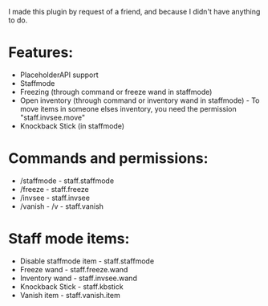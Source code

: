 I made this plugin by request of a friend, and because I didn't have anything to do.

# Features:
- PlaceholderAPI support
- Staffmode
- Freezing (through command or freeze wand in staffmode)
- Open inventory (through command or inventory wand in staffmode) - To move items in someone elses inventory, you need the permission "staff.invsee.move"
- Knockback Stick (in staffmode)

# Commands and permissions:
- /staffmode - staff.staffmode
- /freeze - staff.freeze
- /invsee - staff.invsee
- /vanish - /v - staff.vanish

# Staff mode items:
- Disable staffmode item - staff.staffmode
- Freeze wand - staff.freeze.wand
- Inventory wand - staff.invsee.wand
- Knockback Stick - staff.kbstick
- Vanish item - staff.vanish.item